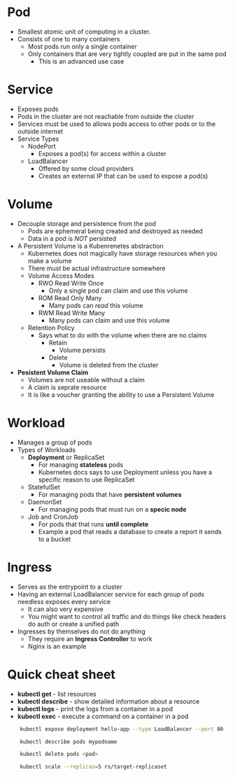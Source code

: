 # Pod
- Smallest atomic unit of computing in a cluster.
- Consists of one to many containers
    - Most pods run only a single container
    - Only containers that are very tightly coupled are put in the same pod
        - This is an advanced use case

# Service
- Exposes pods
- Pods in the cluster are not reachable from outside the cluster
- Services must be used to allows pods access to other pods or to the outside internet
- Service Types
    - NodePort
        - Exposes a pod(s) for access within a cluster
    - LoadBalancer
        - Offered by some cloud providers
        - Creates an external IP that can be used to expose a pod(s)

# Volume
- Decouple storage and persistence from the pod
    - Pods are ephemeral being created and destroyed as needed
    - Data in a pod is *NOT* persisted
- A Persistent Volume is a Kubenrenetes abstraction
    - Kubernetes does not magically have storage resources when you make a volume
    - There must be actual infrastructure somewhere
    - Volume Access Modes
        - RWO Read Write Once
            - Only a single pod can claim and use this volume
        - ROM Read Only Many
            - Many pods can *read* this volume
        - RWM Read Write Many
            - Many pods can claim and use this volume
    - Retention Policy
        - Says what to do with the volume when there are no claims
            - Retain
                - Volume persists
            - Delete
                - Volume is deleted from the cluster
- **Pesistent Volume Claim**
    - Volumes are not useable without a claim
    - A claim is seprate resource
    - It is like a voucher granting the ability to use a Persistent Volume


# Workload
- Manages a group of pods
- Types of Workloads
    - **Deployment** or ReplicaSet
        - For managing **stateless** pods
        - Kubernetes docs says to use Deployment unless you have a specific reason to use ReplicaSet
    - StatefulSet
        - For managing pods that have **persistent volumes**
    - DaemonSet
        - For managing pods that must run on a **specic node**
    - Job and CronJob
        - For pods that that runs **until complete**
        - Example a pod that reads a database to create a report it sends to a bucket

# Ingress
- Serves as the entrypoint to a cluster
- Having an external LoadBalancer service for each group of pods needless exposes every service
    - It can also very expensive
    - You might want to control all traffic and do things like check headers do auth or create a unified path
- Ingresses by themselves do not do anything
    - They require an **Ingress Controller** to work
    - Nginx is an example

# Quick cheat sheet

- **kubectl get** - list resources
- **kubectl describe** - show detailed information about a resource
- **kubectl logs** - print the logs from a container in a pod
- **kubectl exec** - execute a command on a container in a pod



```bash
    kubectl expose deployment hello-app --type LoadBalancer --port 80 --targetPort 8080
```

```bash
    kubectl describe pods mypodname
```

```bash
    kubectl delete pods <pod>
```

```bash
    kubectl scale --replicas=5 rs/target-replicaset
```